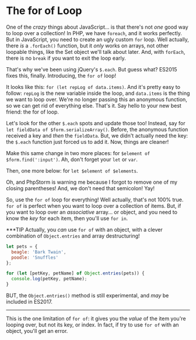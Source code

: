 # The for of Loop

One of the *crazy* things about JavaScript... is that there's not *one* good way
to loop over a collection! In PHP, we have `foreach`, and it works perfectly. But
in JavaScript, you need to create an ugly custom `for` loop. Well actually, there
*is* a `.forEach()` function, but it *only* works on arrays, not other loopable
things, like the Set object we'll talk about later. And, with `forEach`, there is
no `break` if you want to exit the loop early.

That's why we've been using jQuery's `$.each`. But guess what? ES2015 fixes this,
finally. Introducing, the `for of` loop!

It looks like this: `for (let repLog of data.items)`. And it's pretty easy to follow:
`repLog` is the new variable inside the loop, and `data.items` is the thing we want
to loop over. We're no longer passing this an anonymous function, so we can get rid
of everything else. That's it. Say hello to your new best friend: the for of loop.

Let's look for the other `$.each` spots and update those too! Instead, say
for `let fieldData of $form.serializeArray()`. Before, the anonymous function
received a key and *then* the `fieldData`. But, we didn't actually need the key:
the `$.each` function just forced us to add it. Now, things are cleaner!

Make this same change in two more places: for `$element of $form.find(':input')`.
Ah, don't forget your `let` or `var`.

Then, one more below: for `let $element of $elements`.

Oh, and PhpStorm is warning me because I forgot to remove one of my closing parentheses!
And, we don't need that semicolon! Yay!

So, use the `for of` loop for everything! Well actually, that's not 100% true. `for of`
is perfect when you want to loop over a collection of items. But, if you want to
loop over an *associative* array... or object, and you need to know the *key* for
each item, then you'll use `for in`.

***TIP
Actually, you *can* use `for of` with an object, with a clever combination of
`Object.entries` and array destructuring!

```js
let pets = {
  beagle: 'Bark Twain',
  poodle: 'Snuffles'
};

for (let [petKey, petName] of Object.entries(pets)) {
  console.log(petKey, petName);
}
```

BUT, the `Object.entries()` method is still experimental, and *may* be
included in ES2017.
***

This is the one limitation of `for of`: it gives you the *value* of the
item you're looping over, but not its key, or index. In fact, if try to
use `for of` with an object, you'll get an error.
